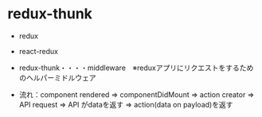 # redux-thunk

- redux
- react-redux
- redux-thunk・・・・middleware　※reduxアプリにリクエストをするためのヘルパーミドルウェア


- 流れ：component rendered => componentDidMount => action creator => API request => API がdataを返す => action(data on payload)を返す

